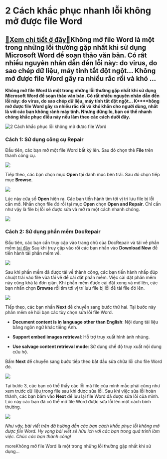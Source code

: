 2 Cách khắc phục nhanh lỗi không mở được file Word
==================================================

[:gift:Xem chi tiết ở đây:gift:](https://hddtvn.com/2-cach-khac-phuc-nhanh-loi-khong-mo-duoc-file-word/)Không mở file Word là một trong những lỗi thường gặp nhất khi sử dụng Microsoft Word để soạn thảo văn bản. Có rất nhiều nguyên nhân dẫn đến lỗi này: do virus, do sao chép dữ liệu, máy tính tắt đột ngột… Không mở được file Word gây ra nhiều rắc rối và khó …
----------------------------------------------------------------------------------------------------------------------------------------------------------------------------------------------------------------------------------------------------------------

**Không mở file Word là một trong những lỗi thường gặp nhất khi sử dụng Microsoft Word để soạn thảo văn bản. Có rất nhiều nguyên nhân dẫn đến lỗi này: do virus, do sao chép dữ liệu, máy tính tắt đột ngột… K****hông mở được file Word gây ra nhiều rắc rối và khó khăn cho người dùng, nhất là với các bạn không rành máy tính. Nhưng đừng lo, bạn** **có thể nhanh chóng khắc phục điều này nếu làm theo các cách dưới đây.**


![2 Cách khắc phục lỗi không mở được file Word](https://hddtvn.com/wp-content/uploads/2021/01/adsaA.png)


### Cách 1: Sử dụng công cụ Repair


Đầu tiên, các bạn mở một file Word bất kỳ lên. Sau đó chọn thẻ **File** trên thanh công cụ.


![](https://hddtvn.com/wp-content/uploads/2021/01/EHzFQiv.png)


Tiếp theo, các bạn chọn mục **Open** tại danh mục bên trái. Sau đó chọn tiếp mục **Browse**.


![](https://hddtvn.com/wp-content/uploads/2021/01/fFn9kjG.png)


Lúc này cửa sổ **Open** hiện ra. Các bạn tiến hành tìm tới vị trí lưu file bị lỗi cần mở. Nhấn chọn file đó rồi tại mục **Open** chọn **Open and Repair**. Chỉ cần như vậy là file bị lỗi sẽ được sửa và mở ra một cách nhanh chóng.


![](https://hddtvn.com/wp-content/uploads/2021/01/baDwyjZ.png)


### Cách 2: Sử dụng phần mềm DocRepair


Đầu tiên, các bạn cần truy cập vào trang chủ của DocRepair và tải về phần mềm [tại đây](https://www.jufsoft.com/docrepair/download.asp) Sau khi truy cập vào rồi các bạn nhấn vào **Download Now** để tiến hành tải phần mềm về.


![](https://hddtvn.com/wp-content/uploads/2021/01/4Gg4LL2.png)


Sau khi phần mềm đã được tải về thành công, các bạn tiến hành nhấp đúp chuột trái vào file vừa tải về để cài đặt phần mềm. Việc cài đặt phần mềm này cũng khá là đơn giản. Khi phần mềm được cài đặt xong và mở lên, các bạn nhấn chọn **Browse** rồi tìm tới vị trí lưu file bị lỗi để tải file đó lên.


![](https://hddtvn.com/wp-content/uploads/2021/01/0XFw9bS.png)


Tiếp theo, các bạn nhấn **Next** để chuyển sang bước thứ hai. Tại bước này phần mềm sẽ hỏi bạn các tùy chọn sửa lỗi file Word.




* **Document content is in language other than English**: Nội dung tài liệu bằng ngôn ngữ khác tiếng Anh.

* **Support embed images retrieval**: Hỗ trợ truy xuất hình ảnh nhúng.

* **Use salvage content retrieval mode**: Sử dụng chế độ truy xuất nội dung cứu hộ.



Bấm **Next** để chuyển sang bước tiếp theo bắt đầu sửa chữa lỗi cho file Word đó.


![](https://hddtvn.com/wp-content/uploads/2021/01/MOdQGxQ.png)


Tại bước 3, các bạn có thể thấy các lỗi mà file của mình mắc phải cũng như xem trước dữ liệu trong file sau khi được sửa lỗi. Sau khi việc sửa lỗi hoàn thành, các bạn bấm vào **Next** để lưu lại file Word đã được sửa lỗi của mình. Lúc này các bạn đã có thể mở file Word được sửa lỗi lên một cách bình thường.


![](https://hddtvn.com/wp-content/uploads/2021/01/WGXDih6.png)


*Như vậy, bài viết trên đã hướng dẫn các bạn cách khắc phục lỗi không mở được file Word. Hy vọng bài viết sẽ hữu ích với các bạn trong quá trình làm việc. Chúc các bạn thành công!*


moreKhông mở file Word là một trong những lỗi thường gặp nhất khi sử dụng…

